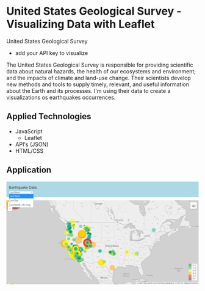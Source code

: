 # United States Geological Survey - Visualizing Data with Leaflet
United States Geological Survey
- add your API key to visualize

The United States Geological Survey is responsible for providing scientific data about natural hazards, the health of our ecosystems and environment; and the impacts of climate and land-use change. Their scientists develop new methods and tools to supply timely, relevant, and useful information about the Earth and its processes. 
I'm using their data to create a visualizations os earthquakes occurrences.

## Applied Technologies
* JavaScript
  - Leaflet
* API's (JSON)
* HTML/CSS


## Application
![img](/static/img.png)
